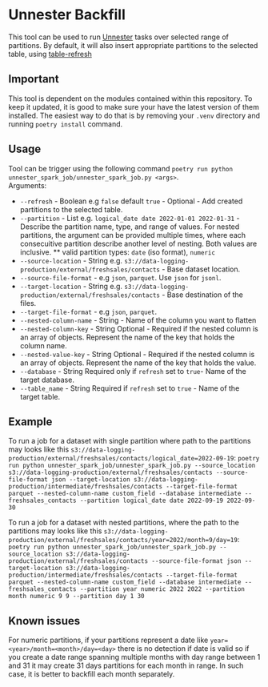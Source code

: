 # Unnester Backfill
This tool can be used to run [Unnester](https://github.com/TravelNest/unnester-spark-job) tasks over selected range of partitions. By default, it will also insert appropriate partitions to the selected table, using [table-refresh](../table_refresh)

## Important
This tool is dependent on the modules contained within this repository. To keep it updated, it is good to make sure your have the latest version of them installed. The easiest way to do that is by removing your `.venv` directory and running `poetry install` command.

## Usage
Tool can be trigger using the following command `poetry run python unnester_spark_job/unnester_spark_job.py <args>`.  
Arguments:
* `--refresh` - Boolean e.g `false` default `true` - Optional - Add created partitions to the selected table. 
* `--partition` - List e.g. `logical_date date 2022-01-01 2022-01-31` - Describe the partition name, type, and range of values. For nested partitions, the argument can be provided multiple times, where each consecuitive partition describe another level of nesting. Both values are inclusive.
** valid partition types: `date` (iso format), `numeric`
* `--source-location` - String e.g. `s3://data-logging-production/external/freshsales/contacts` - Base dataset location.
* `--source-file-format` - e.g `json`, `parquet`. Use `json` for `jsonl`.
* `--target-location` - String e.g. `s3://data-logging-production/external/freshsales/contacts` - Base destination of the files.
* `--target-file-format` - e.g `json`, `parquet`.
* `--nested-column-name` - String - Name of the column you want to flatten
* `--nested-column-key` - String Optional - Required if the nested column is an array of objects. Represent the name of the key that holds the column name.
* `--nested-value-key` - String Optional - Required if the nested column is an array of objects. Represent the name of the key that holds the value.
* `--database` - String Required only if `refresh` set to `true`- Name of the target database.
* `--table_name` - String Required if `refresh` set to `true` - Name of the target table.

## Example
To run a job for a dataset with single partition where path to the partitions may looks like this `s3://data-logging-production/external/freshsales/contacts/logical_date=2022-09-19`:
`poetry run python unnester_spark_job/unnester_spark_job.py --source_location s3://data-logging-production/external/freshsales/contacts --source-file-format json --target-location s3://data-logging-production/intermediate/freshsales/contacts --target-file-format parquet --nested-column-name custom_field --database intermediate --freshsales_contacts --partition logical_date date 2022-09-19 2022-09-30`  

To run a job for a dataset with nested partitions, where the path to the partitions may looks like this `s3://data-logging-production/external/freshsales/contacts/year=2022/month=9/day=19`:
`poetry run python unnester_spark_job/unnester_spark_job.py --source_location s3://data-logging-production/external/freshsales/contacts --source-file-format json --target-location s3://data-logging-production/intermediate/freshsales/contacts --target-file-format parquet --nested-column-name custom_field --database intermediate --freshsales_contacts --partition year numeric 2022 2022 --partition month numeric 9 9 --partition day 1 30`  

## Known issues
For numeric partitions, if your partitions represent a date like `year=<year>/month=<month>/day=<day>` there is no detection if date is valid so if you create a date range spanning multiple months with day range between 1 and 31 it may create 31 days partitions for each month in range. In such case, it is better to backfill each month separately.  
